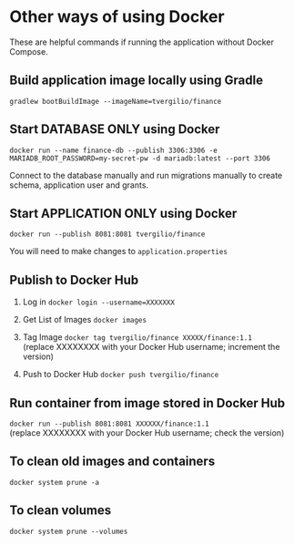 # Other ways of using Docker
These are helpful commands if running the application without Docker Compose.

## Build application image locally using Gradle
`gradlew bootBuildImage --imageName=tvergilio/finance`

## Start DATABASE ONLY using Docker
`docker run --name finance-db --publish 3306:3306 -e MARIADB_ROOT_PASSWORD=my-secret-pw -d mariadb:latest --port 3306`

Connect to the database manually and run migrations manually to create schema, application user and grants.

## Start APPLICATION ONLY using Docker
`docker run --publish 8081:8081 tvergilio/finance`

You will need to make changes to `application.properties`

## Publish to Docker Hub
1. Log in
   `docker login --username=XXXXXXX`

2. Get List of Images
   `docker images`

3. Tag Image
   `docker tag tvergilio/finance XXXXX/finance:1.1`<br/>
   (replace XXXXXXXX with your Docker Hub username; increment the version)

4. Push to Docker Hub
   `docker push tvergilio/finance`

## Run container from image stored in Docker Hub
`docker run --publish 8081:8081 XXXXXX/finance:1.1`<br/>
(replace XXXXXXXX with your Docker Hub username; check the version)

## To clean old images and containers
`docker system prune -a`<br/>

## To clean volumes
`docker system prune --volumes`